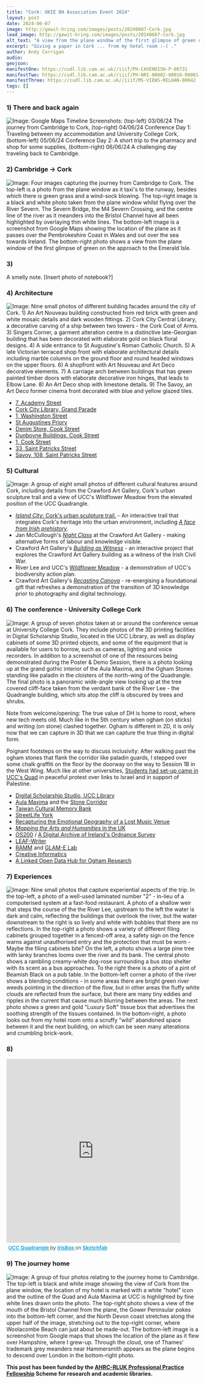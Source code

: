 ```yaml
---
title: "Cork: UKIE DH Association Event 2024"
layout: post
date: 2024-06-07
image: http://gewit-hring.com/images/posts/20240607-Cork.jpg
lead_image: http://gewit-hring.com/images/posts/20240607-Cork.jpg
alt_text: "A view from the plane window of the first glimpse of green on the approach to the Emerald Isle and onto Cork from the south"
excerpt: "Giving a paper in Cork ... from my hotel room :-( ."
author: Andy Corrigan
audio:
geojson: 
manifestOne: https://cudl.lib.cam.ac.uk//iiif/PH-CAVENDISH-P-00731 
manifestTwo: https://cudl.lib.cam.ac.uk//iiif/PH-NRI-00002-00010-00001-00001-00008-00004
manifestThree: https://cudl.lib.cam.ac.uk//iiif/MS-VIEWS-RELHAN-00042
tags: []
---
```

### 1) There and back again
![Image: Google Maps Timeline Screenshots: (top-left) 03/06/24 The journey from Cambridge to Cork, (top-right) 04/06/24 Conference Day 1: Traveling between my accommodation and University College Cork, (bottom-left) 05/06/24 Conference Day 2: A short trip to the pharmacy and shop for some supplies, (bottom-right) 06/06/24 A challenging day traveling back to Cambridge.]({{site.url}}/images/posts/202406-CORK/Camb-Cork.jpg)

### 2) Cambridge -> Cork

![Image: Four images capturing the journey from Cambridge to Cork. The top-left is a photo from the plane window as it taxi's to the runway, besides which there is green grass and a wind-sock blowing. The top-right image is a black and white photo taken from the plane window whilst flying over the River Severn. The Severn Bridge, the M4 Severn Crossing, and the centre line of the river as it meanders into the Bristol Channel have all been highlighted by overlaying thin white lines. The bottom-left image is a screenshot from Google Maps showing the location of the plane as it passes over the Pembrokeshire Coast in Wales and out over the sea towards Ireland. The bottom-right photo shows a view from the plane window of the first glimpse of green on the approach to the Emerald Isle.]({{site.url}}/images/posts/202406-CORK/CORK-01.jpg)

### 3)
A smelly note. 
[Insert photo of notebook?]

### 4) Architecture

![Image: Nine small photos of different building facades around the city of Cork. 1) An Art Nouveau building constructed from red brick with green and white mosaic details and dark wooden fittings. 2) Cork City Central Library, a decorative carving of a ship between two towers - the Cork Coat of Arms. 3) Singers Corner, a garment alteration centre in a distinctive late-Georgian building that has been decorated with elaborate gold on black floral designs. 4) A side entrance to St Augustine's Roman Catholic Church. 5) A late Victorian terraced shop front with elaborate architectural details including marble columns on the ground floor and round headed windows on the upper floors. 6) A shopfront with Art Nouveau and Art Deco decorative elements. 7) A carriage arch between buildings that has green painted timber doors with elaborate decorative iron hinges, that leads to Elbow Lane. 8) An Art Deco shop with limestone details. 9) The Savoy, an Art Deco former cinema front decorated with blue and yellow glazed tiles.]({{site.url}}/images/posts/202406-CORK/CORK-02.jpg)

- [7, Academy Street](https://www.buildingsofireland.ie/buildings-search/building/20512832/the-irish-examiner-7-academy-street-cork-city-cork-city-cork)
- [Cork City Library, Grand Parade](https://www.buildingsofireland.ie/buildings-search/building/20514104/cork-city-library-grand-parade-cork-city-cork-city-cork)
- [1, Washington Street](https://www.buildingsofireland.ie/buildings-search/building/20514027/1-washington-street-cork-city-cork-city-cork)
- [St Augustines Priory](https://www.buildingsofireland.ie/buildings-search/building/20514045/st-augustines-priory-washington-street-cork-city-cork-city-cork)
- [Denim Store, Cook Street](https://www.buildingsofireland.ie/buildings-search/building/20515133/denim-store-cook-street-cork-city-cork-city-cork)
- [Dunboyne Buildings, Cook Street](https://www.buildingsofireland.ie/buildings-search/building/20515134/dunboyne-buildings-cook-street-cork-city-cork-city-cork)
- [1, Cook Street](https://www.buildingsofireland.ie/buildings-search/building/20513085/1-cook-street-cork-city-cork-cork)
- [33, Saint Patricks Street](https://www.buildingsofireland.ie/buildings-search/building/20513083/33-saint-patricks-street-cork-city-cork-cork)
- [Savoy, 108, Saint Patricks Street](https://www.buildingsofireland.ie/buildings-search/building/20512849/savoy-108-saint-patricks-street-cork-city-cork-cork)

### 5) Cultural

![Image: A group of eight small photos of different cultural features around Cork, including details from the Crawford Art Gallery, Cork's urban sculpture trail and a view of UCC's Wildflower Meadow from the elevated position of the UCC Quadrangle.]({{site.url}}/images/posts/202406-CORK/CORK-03.jpg)

- [*Island City*: Cork's urban sculpture trail.](https://www.islandcitycork.ie/) - An interactive trail that integrates Cork's heritage into the urban environment, including [*A face from Irish prehistory*](https://storymaps.arcgis.com/stories/67c165a6cd694528887a4f9b2edf6f60). 
- Jan McCullough's [*Night Class*](https://www.janmccullough.co.uk/night-class) at the Crawford Art Gallery - making alternative forms of labour and knowledge visible.  
- Crawford Art Gallery's [*Building as Witness*](https://crawfordartgallery.ie/building-as-witness-about/) - an interactive project that explores the Crawford Art Gallery building as a witness of the Irish Civil War.
- River Lee and UCC's [Wildflower Meadow](https://www.ucc.ie/en/greencampus/news/2023/ucc-mini-bio-blitz--the-wildflower-meadow.html) - a demonstration of UCC's biodiversity action plan.
- Crawford Art Gallery's [*Recasting Canova*](https://crawfordartgallery.ie/recasting-canova-2/) - re-energising a foundational gift that refreshes a demonstration of the transition of 3D knowledge prior to photography and digital technology. 

### 6) The conference - University College Cork

![Image: A group of seven photos taken at or around the conference venue at University College Cork. They include photos of the 3D printing facilities in Digital Scholarship Studio, located in the UCC Library, as well as display cabinets of some 3D printed objects, and some of the equipment that is available for users to borrow, such as cameras, lighting and voice recorders. In addition to a screenshot of one of the resources being demonstrated during the Poster & Demo Session, there is a photo looking up at the grand gothic interior of the Aula Maxima, and the Ogham Stones standing like paladin in the cloisters of the north-wing of the Quadrangle. The final photo is a panoramic wide-angle view looking up at the tree covered cliff-face taken from the verdant bank of the River Lee - the Quadrangle building, which sits atop the cliff is obscured by trees and shrubs.]({{site.url}}/images/posts/202406-CORK/CORK-04.jpg)

Note from welcome/opening: The true value of DH is home to roost, where new tech meets old. Much like in the 5th century when ogham (on sticks) and writing (on stone) clashed together. Ogham is different in 2D, it is only now that we can capture in 3D that we can capture the true thing in digital form.

Poignant footsteps on the way to discuss inclusivity: After walking past the ogham stones that flank the corridor like paladin guards, I stepped over some chalk graffiti on the floor by the doorway on the way to Session 1B in the West Wing. Much like at other universities, [Students had set-up camp in UCC's Quad](https://www.irishexaminer.com/news/munster/arid-41395132.html) in peaceful protest over links to Israel and in support of Palestine.     

- [Digital Scholarship Studio, UCC Library](https://libguides.ucc.ie/digitalscholarshipstudio)
- [Aula Maxima](https://www.ucc.ie/en/heritage/places-and-spaces/aula-maxima/) and the [Stone Corridor](https://www.ucc.ie/en/discover/visit/stone-corridor/)
- [Taiwan Cultural Memory Bank](https://curation.culture.tw/AboutUs/Articles?a=116)
- [StreetLife York](https://www.streetlifeyork.uk/)
- [Recapturing the Emotional Geography of a Lost Music Venue](https://eprints.whiterose.ac.uk/212876/)
- [*Mapping the Arts and Humanities* in the UK](https://www.humanities.org.uk/)
- [OS200](https://www.irelandmapped.ie/) / [A Digital Archive of Ireland's Ordnance Survey](https://dri.ie/os200/spotlight/os200)
- [LEAF-Writer](https://leaf-writer.leaf-vre.org/)
- [RAMM](https://rammuseum.org.uk/) and [GLAM-E Lab](https://www.glamelab.org/)  
- [Creative Informatics](https://creativeinformatics.org/)
- [A Linked Open Data Hub for Ogham Research](https://ogham.link/)

### 7) Experiences

![Image: Nine small photos that capture experiential aspects of the trip. In the top-left, a photo of a well-used laminated number "2" - in-lieu of a computerised system at a fast-food restaurant. A photo of a shallow weir that steps the course of the the River Lee, upstream to the left the water is dark and calm, reflecting the buildings that overlook the river, but the water downstream to the right is so lively and white with bubbles that there are no reflections. In the top-right a photo shows a variety of different filing cabinets grouped together in a fenced-off area, a safety sign on the fence warns against unauthorised entry and the protection that must be worn - Maybe the filing cabinets bite? On the left, a photo shows a large pine tree with lanky branches looms over the river and its bank. The central photo shows a rambling creamy-white dog-rose surrounding a bus stop shelter with its scent as a bus approaches. To the right there is a photo of a pint of Beamish Black on a pub table. In the bottom-left corner a photo of the river shows a blending conditions - in some areas there are bright green river weeds pointing in the direction of the flow, but in other areas the fluffy white clouds are reflected from the surface, but there are many tiny eddies and ripples in the current that cause much blurring between the areas. The next photo shows a green and gold "Luxury Soft" tissue box that advertises the soothing strength of the tissues contained. In the bottom-right, a photo looks out from my hotel room onto a scruffy "wild" abandoned space between it and the next building, on which can be seen many alterations and crumbling brick-work.]({{site.url}}/images/posts/202406-CORK/CORK-05.jpg)

### 8)

<div class="sketchfab-embed-wrapper"> <iframe title="UCC Quadrangle" frameborder="0" allowfullscreen mozallowfullscreen="true" webkitallowfullscreen="true" allow="autoplay; fullscreen; xr-spatial-tracking" xr-spatial-tracking execution-while-out-of-viewport execution-while-not-rendered web-share align="center" width="90%" height="480" src="https://sketchfab.com/models/01b8313c9db24266b5a1e3431d396a5d/embed?annotations_visible=1"> </iframe> <p style="font-size: 13px; font-weight: normal; margin: 5px; color: #4A4A4A;"> <a href="https://sketchfab.com/3d-models/ucc-quadrangle-01b8313c9db24266b5a1e3431d396a5d?utm_medium=embed&utm_campaign=share-popup&utm_content=01b8313c9db24266b5a1e3431d396a5d" target="_blank" rel="nofollow" style="font-weight: bold; color: #1CAAD9;"> UCC Quadrangle </a> by <a href="https://sketchfab.com/IrisBox?utm_medium=embed&utm_campaign=share-popup&utm_content=01b8313c9db24266b5a1e3431d396a5d" target="_blank" rel="nofollow" style="font-weight: bold; color: #1CAAD9;"> IrisBox </a> on <a href="https://sketchfab.com?utm_medium=embed&utm_campaign=share-popup&utm_content=01b8313c9db24266b5a1e3431d396a5d" target="_blank" rel="nofollow" style="font-weight: bold; color: #1CAAD9;">Sketchfab</a></p></div>

### 9) The journey home

![Image: A group of four photos relating to the journey home to Cambridge. The top-left is black and white image showing the view of Cork from the plane window, the location of my hotel is marked with a white "hotel" icon and the outline of the Quad and Aula Maxima at UCC is highlighted by fine white lines drawn onto the photo. The top-right photo shows a view  of the mouth of the Bristol Channel from the plane, the Gower Peninsular pokes into the bottom-left corner, and the North Devon coast stretches along the upper half of the image, stretching out to the top-right corner, where Woolacombe Beach can just about be made-out. The bottom-left image is a screenshot from Google maps that shows the location of the plane as it flew over Hampshire, where I grew-up. Through the cloud, one of Thames' trademark grey meanders near Hammersmith appears as the plane begins to descend over London in the bottom-right photo.]({{site.url}}/images/posts/202406-CORK/CORK-06.jpg)

**This post has been funded by the [AHRC-RLUK Professional Practice Fellowship](https://www.rluk.ac.uk/ppfs-fellows-2/) Scheme for research and academic libraries.**
